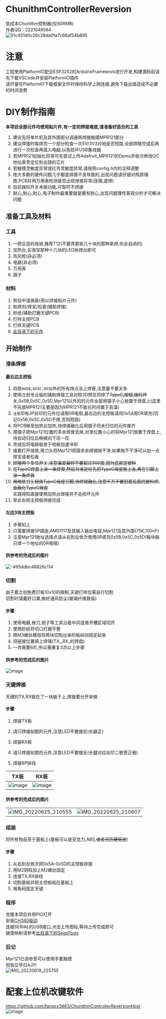 # ChunithmControllerReversion  
低成本Chunithm控制器(仅80RMB)  
作者QQ：2221048564  
![01c451d0c26c28da0fa7c66af54b895](https://user-images.githubusercontent.com/48589001/174531189-dbdf7255-bfd1-4cbe-8069-07f8f9f01af1.jpg)

# 注意  
工程使用PlatformIO配合ESP32S2的ArduinoFramework进行开发,构建源码前请先下载VSCode并安装PlatformIO插件  
请尽量在PlatformIO下载框架文件时保持科学上网连接,避免下载出错造成不必要的时间浪费  

# DIY制作指南  
**本项目全部元件均使用贴片件,有一定的焊接难度,请准备好适合的工具**  
1. 建议先将单片机及其外围部分调通再焊接触摸MPR121部分  
2. 建议焊接时每焊完一个部分检查一次5V/3V3对地是否短路,全部焊接完成后再进行一次检查再插入电脑,以免损坏USB集线器  
3. 若MPR121初始化异常可先尝试上传Adafruit_MPR121的Demo并依次修改I2C地址直至定位到出错的芯片  
4. 若触摸灵敏度异常或红外灵敏度异常,请按照config.h内的注释调整  
5. 绝大多数的硬件问题几乎都是焊接不良导致的,出现问题请仔细对照原理图,PCB并用万用表检测是否出现焊接异常(连锡,虚焊)  
6. 目前拨码开关未做功能,可暂时不焊接  
7. 耐心,耐心,耐心,电子制作最重要就是要有耐心,出现问题理性客观分析才可解决问题  

## 准备工具及材料  
### 工具  
1. 一把合适的烙铁,推荐T12(不要弄那些几十块的那种来焊,你会自闭的)  
2. 加热台,买淘宝那种十几块的LED拆焊台即可  
3. 热风枪(非必须)
4. 电磨(非必须)
5. 万用表
6. 镊子

### 材料  
1. 有铅中温锡膏(用以焊接贴片元件)
2. 助焊剂/焊宝/松香(辅助焊接)
3. 砂纸(辅助打磨天键PCB)
4. 打样主控PCB
5. 打样天键PCB
6. [此目录下的元件](https://github.com/fangxx3863/ChunithmControllerReversion/tree/main/extra)

## 开始制作  
### 滑条焊接  
#### 最右边主控板
1. 将除`0X5B,0X5C,0X5D`外的所有焊点涂上焊膏,注意量不要太多  
2. 使用立创专业版的辅助焊接工具对照3D预览将除了~~TypeC,按钮,拨码开关~~,0x5B,0x5C,0x5D,Mpr121以外的的元件全部用镊子小心放置于焊盘上(这里不先放MPR121主要是因为MPR121不能长时间置于高温)  
3. `注意`印有JP丝印的元件位请用0R电阻,最右边的主控板请将0x5A用0R填充(切记0x5B,0x5C,0x5D不焊,否则短路)  
4. 将PCB移至加热台加热,待焊锡融化后用镊子将未归位的元件推齐  
5. 用镊子把Mpr121位置的多余焊膏去掉,对准位置小心的将Mpr121放置于焊盘上,待自动归位后稍微向下压一压  
6. 完成后将电路板放于地板加速冷却  
7. 接着打开烙铁,用刀头将Mpr121周围多余焊锡拖干净,如果拖不干净可以加一点焊宝或者松香  
8. ~~焊接两个复位开关,注意温度最好不要超过300度,因为底部是塑料~~  
9. ~~在TypeC焊盘上涂一条焊膏,然后对准定位孔把TypeC母座放上去,再在引脚上涂一条焊膏~~  
10. ~~用烙铁刀头轻挨TypeC母座引脚,待焊锡融化,注意千万不要怼着后面的塑料焊,会融化TypeC母座~~   
实践得知直接使用加热台焊接并不会损坏元件  
11. 至此右侧主控板焊接完成

#### 左边3块主控板  
1. 步骤如上
2. 只需要焊接5P插座,AMS1117及其输入输出电容,Mpr121及其外围(75K,100nF)
3. 注意Mpr121地址选择点请从右到左依次使用0R填充0x5B,0x5C,0x5D(每块板只焊一个地址的0R电阻)  

#### 供参考的完成后的图片   
![-495ddbc46826c114](https://user-images.githubusercontent.com/48589001/175773574-3582a1a7-644c-4c94-888d-0baa1c2bde74.jpg)

### 切割  
由于嘉立创免费打板10x10的限制,天键打样后需自行切割  
切割时请戴好口罩,做好通风防尘(玻璃纤维致癌)  

#### 步骤  
1. 使用电磨,锉刀,钳子等工具沿着中间竖直开槽区域切开  
2. 使用砂纸将切口打磨平整  
3. 用M3螺丝螺母将两块切割出来的板纵向固定起来  
4. 将链接位置填上焊锡(TX_,RX_的焊盘)  
5. 一共需要6片,所以需重复3次以上步骤  

#### 供参考的完成后的图片  
![image](https://user-images.githubusercontent.com/48589001/175773887-1db5d24e-37e9-4a01-ae09-b537d3138cfe.png)

### 天键焊接  
天键的TX,RX做在了一块板子上,焊接要分开来做
#### 步骤  
1. 焊接TX板
2. 请只焊接如图的元件,注意LED不要接反(长腿正)  

3. 焊接RX板
4. 请只焊接如图的元件,注意LED不要接反(长腿对应丝印二极管正极)  

5. 焊接8P排线

|TX板|RX板|
|--|--|
| ![image](https://user-images.githubusercontent.com/48589001/175774249-f796644b-7e97-4a42-ba95-194261c5f39f.png)  | ![image](https://user-images.githubusercontent.com/48589001/175774557-cf5d54c1-225d-42f8-a84e-1c6afd232392.png) |

#### 供参考的完成后的图片  
|||
|--|--|
| ![IMG_20220625_210555](https://user-images.githubusercontent.com/48589001/175774754-1382e351-0c62-4e46-b387-3400e5231a4f.jpg) | ![IMG_20220625_210607](https://user-images.githubusercontent.com/48589001/175774760-62d6334d-a372-413a-8dae-9a8e012174cc.jpg) |

### 组装  
将所有物品至于基板上(基板可以是亚克力,ABS,~~或者日历硬纸皮~~)
#### 步骤  
1. 从右到左依次把0x5A-0x5D的主控板拼接  
2. 用M2铜柱加上M2螺丝固定
3. 连接TX,RX排线
4. 切割基板并把主控板粘在基板上
5. 用角码固定天键

### 程序  
克隆本项目并用PIO打开  
安装[CH340驱动](https://github.com/fangxx3863/ChunithmControllerReversion/blob/main/extra/CH341SER.EXE)  
连接SERIAL的USB接口,点击上传图标,等待上传完成即可  
键盘映射请参考[此目录下的SegaTools](https://github.com/fangxx3863/ChunithmControllerReversion/tree/main/extra)  

### 后记  
Mpr121已调参至可以使用手套触摸  
祝各位早日AJ!!!  
![IMG_20220619_225755](https://user-images.githubusercontent.com/48589001/175777178-d6c7cfee-5464-4fc4-aea8-1edbff9c0c26.jpg)


# 配套上位机改键软件 
https://github.com/fangxx3863/ChunithmControllerReversionHost  
![image](https://user-images.githubusercontent.com/48589001/174819279-b126e2a4-ecf0-4bac-9959-3cc2d2d13013.png)

